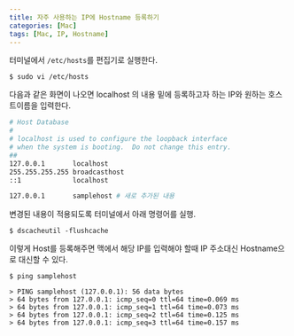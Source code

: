 ```yaml
---
title: 자주 사용하는 IP에 Hostname 등록하기
categories: [Mac]
tags: [Mac, IP, Hostname]
---
```


터미널에서 `/etc/hosts`를 편집기로 실행한다.

```console
$ sudo vi /etc/hosts
```

다음과 같은 화면이 나오면 localhost 의 내용 밑에 등록하고자 하는 IP와 원하는 호스트이름을 입력한다.

```bash
# Host Database
#
# localhost is used to configure the loopback interface
# when the system is booting.  Do not change this entry.
##
127.0.0.1       localhost
255.255.255.255 broadcasthost
::1             localhost

127.0.0.1       samplehost # 새로 추가된 내용
```

변경된 내용이 적용되도록 터미널에서 아래 명령어를 실행.

```console
$ dscacheutil -flushcache
```

이렇게 Host를 등록해주면 맥에서 해당 IP를 입력해야 할때 IP 주소대신 Hostname으로 대신할 수 있다.

```console
$ ping samplehost

> PING samplehost (127.0.0.1): 56 data bytes
> 64 bytes from 127.0.0.1: icmp_seq=0 ttl=64 time=0.069 ms
> 64 bytes from 127.0.0.1: icmp_seq=1 ttl=64 time=0.073 ms
> 64 bytes from 127.0.0.1: icmp_seq=2 ttl=64 time=0.125 ms
> 64 bytes from 127.0.0.1: icmp_seq=3 ttl=64 time=0.157 ms
```
